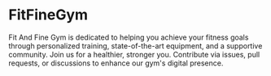 # FitFineGym
Fit And Fine Gym is dedicated to helping you achieve your fitness goals through personalized training, state-of-the-art equipment, and a supportive community. Join us for a healthier, stronger you. Contribute via issues, pull requests, or discussions to enhance our gym's digital presence.
